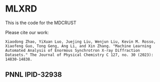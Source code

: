 # MLXRD

This is the code for the MDCRUST



Please cite our work:
```text
Xiaodong Zhao, YiXuan Luo, Juejing Liu, Wenjun Liu, Kevin M. Rosso, Xiaofeng Guo, Tong Geng, Ang Li, and Xin Zhang. "Machine Learning Automated Analysis of Enormous Synchrotron X-ray Diffraction Datasets." The Journal of Physical Chemistry C 127, no. 30 (2023): 14830-14838.
```

## PNNL IPID-32938
